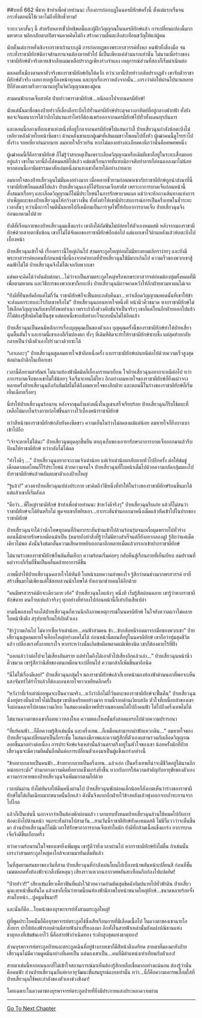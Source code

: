 ##บทที่ 662 พี่ชาย ข้าทำเพื่อช่วยท่านนะ
เรื่องการก่อกบฏในนครผียักษ์ครั้งนี้ ตั้งแต่แรกเริ่มจนกระทั่งตอนนี้ใช้เวลาไม่ถึงยี่สิบชั่วยาม!

ระยะเวลาสั้นๆ นี้ สำหรับหลายขั้วอิทธิพลนี้และผู้ฝึกวิญญาณในนครผียักษ์แล้ว การเปลี่ยนแปลงนี้มากมหาศาล พลิกกลับตาลปัตรจนคาดคิดไม่ถึง สร้างความตื่นตะลึงสะเทือนขวัญให้แก่ผู้คน

นับตั้งแต่การหยั่งเชิงจากราชาเก้านรกภูมิ การก่อกบฏของพระยาสวรรค์ทั้งหก คนฟ้าทั้งสี่ลงมือ จนกระทั่งราชาผียักษ์มิอาจต้านทานจนต้องหายตัวไป นี่เป็นเพียงแค่ส่วนแรกเท่านั้น ไม่นานเมื่อร่างของราชาผียักษ์ตัวจริงหายเข้ากลีบเมฆเหลือปรากฏเพียงร่างจำแลง เหตุการณ์ส่วนที่สองก็เริ่มดำเนินต่อ

ตลอดทั้งเมืองตามหาตัวจริงของราชาผียักษ์กันให้ควั่ก ทว่าเวลานี้ป๋ายฮ่าวกลับปรากฏตัว เขาจับตัวราชาผียักษ์ตัวจริง เผยกายอยู่เบื้องหน้าทุกคน และทุกเรื่องราวหลังจากนั้น...เกรงว่าต่อให้ผ่านไปนานหลายปีก็ยังคงตราตรึงยาวนานอยู่ในจิตวิญญาณของผู้คน

สามคนฟ้าบาดเจ็บสาหัส ป๋ายฮ่าวพาราชาผียักษ์...หนีออกไปจากนครผียักษ์!

นับแต่นั้นมาชื่อของป๋ายฮ่าวก็เลื่องลือระบือไปทั่วนครผียักษ์ประดุจดวงอาทิตย์ที่อยู่กลางฟากฟ้า ทั้งยังพอจะจินตนาการได้ว่าอีกไม่นานเท่าไหร่ก็ต้องแพร่ออกจากนครผียักษ์ไปทั่วทั้งแดนทุรกันดาร

และตอนนี้กลางเทือกเขาแห่งหนึ่งที่อยู่ไกลจากนครผียักษ์ไปแสนกว่าลี้ ป๋ายเสี่ยวฉุนกำลังห้อตะบึงไม่เหลียวหลังด้วยใบหน้าซีดขาว ด้านหลังเขาแบกผู้เฒ่าที่เส้นผมขาวโพลนไปทั้งหัว ผู้เฒ่าคนนี้ดูโรยราไปทั้งร่าง รอยเหี่ยวย่นมากมาย ลมหายใจก็รวยริน หากไม่มองอย่างละเอียดคงนึกว่านั่นคือศพศพหนึ่ง

ผู้เฒ่าคนนี้ก็คือราชาผียักษ์ ก็ไม่รู้ว่าสาเหตุเป็นเพราะเลือดวิญญาณหรือเดิมทีเขาก็อยู่ในระยะเสื่อมถอยอยู่แล้ว เขาในเวลานี้ถึงได้หมดสติไปแล้ว แม้แต่เรือนกายที่แทบมิอาจดับทำลายก็อ่อนแอลงมาไม่น้อย หากตอนนี้เอามีดธรรมดาสักเล่มหนึ่งมาแทงเขาก็ตายได้อย่างง่ายดาย

ลมหายใจของป๋ายเสี่ยวฉุนไม่มั่นคงอย่างมาก เมื่อหลายชั่วยามก่อนพอเขากับราชาผียักษ์ถูกนำส่งมาที่นี่ ราชาผียักษ์ก็หมดสติไปแล้ว ป๋ายเสี่ยวฉุนเองก็ได้รับบาดเจ็บสาหัส เพราะอาการบาดเจ็บก่อนหน้านี้สั่งสมมาเรื่อยๆ และเลือดวิญญาณก็ไม่มีประโยชน์ในการรักษาบาดแผล แม้ว่าจะหักถางเส้นทางแห่งการบำเพ็ญตบะของป๋ายเสี่ยวฉุนให้กว้างขวางขึ้น ทั้งยังทำให้เขามีประสบการณ์การเป็นครึ่งเทพในชั่วระยะเวลาสั้นๆ ทว่าเมื่อการโจมตีนั้นหายไปก็เหมือนเป็นการจุดไฟให้กับอาการบาดเจ็บ ป๋ายเสี่ยวฉุนจึงอ่อนแอตามไปด้วย

ยังดีที่เรือนกายของป๋ายเสี่ยวฉุนแข็งแกร่ง เขาถึงได้กัดฟันไม่ปล่อยให้ตัวเองหมดสติ หลังจากมองราชาผียักษ์ด้วยสายตาซับซ้อน เขาก็ไม่ได้จับคอของราชาผียักษ์อีกต่อไป แต่แบกเขาไว้ด้านหลังแล้วห้อตะบึงไปเบื้องหน้า

ป๋ายเสี่ยวฉุนเข้าใจดี เรื่องคราวนี้ใหญ่เกินไป สามตระกูลใหญ่ย่อมไม่มีทางยอมเลิกราง่ายๆ และยังมีพระยาสวรรค์หกคนที่ก่อนหน้านี้เนื่องจากค่ายกลที่ป๋ายเสี่ยวฉุนใช้มีมากเกินไป ความเร็วของพวกเขาสู้คนฟ้าไม่ได้ ป๋ายเสี่ยวฉุนจึงไม่ได้เจอกับพวกเขา

แต่พอจะคิดได้ว่าอันดับต่อมา...ไม่ว่าจะเป็นสามตระกูลใหญ่หรือหกพระยาสวรรค์ย่อมต้องทุ่มทั้งหมดที่มีเพื่อตามหาตน และวิธีการของพวกเขาก็เยอะยิ่ง ป๋ายเสี่ยวฉุนมิอาจคาดหวังให้อีกฝ่ายตามหาตนไม่เจอ

“ยังดีที่ยืนหยัดอีกแค่ไม่กี่วัน ราชาผียักษ์ก็จะฟื้นตบะกลับคืนมา...ทว่าเลือดวิญญาณหยดนั้นที่เขาให้ข้าจะส่งผลกระทบอะไรกับเขาหรือไม่” ป๋ายเสี่ยวฉุนถอนหายใจหนึ่งที หน้านิ่วคิ้วขมวด หากราชาผียักษ์ไม่ให้เลือดวิญญาณกับเขาก็ยังพอทำเนา เพราะถ้าถึงช่วงคับขันจำเป็นจริงๆ เขาก็แค่โยนอีกฝ่ายออกไปแล้วก็ไม่ต้องรู้สึกผิดไม่เป็นสุข แต่ตอนนี้เขากลับทำอะไรแบบนั้นไม่ได้อีกแล้ว

ป๋ายเสี่ยวฉุนเป็นคนมีหลักการเรื่องบุญคุณเป็นของตัวเอง บุญคุณครั้งนี้ของราชาผียักษ์ทำให้ป๋ายเสี่ยวฉุนตื้นตันใจ และยามนี้เขาเองก็เริ่มปลงตก ทั้งๆ ที่เดิมทีคิดจะทำให้ราชาผียักษ์ซาบซึ้ง แต่สุดท้ายกลับกลายเป็นว่าดึงตัวเองไปร่วมวงด้วยซะได้

“เอาเถอะๆ” ป๋ายเสี่ยวฉุนสูดลมหายใจเข้าลึกหนึ่งครั้ง แบกราชาผียักษ์เผ่นหนีต่อไปด้วยความเร็วสูงสุด ห้อผ่านป่าลึกในเทือกเขา

เวลานี้คือยามสายัณห์ ไม่นานท้องฟ้ามืดมิดก็เยื้องกรายมาเยือน ใจป๋ายเสี่ยวฉุนอยากจะหนีต่อไป ทว่าอาการบาดเจ็บของเขาไม่ใช่น้อยๆ จึงเริ่มจะทนไม่ไหว อีกอย่างลมหายใจของราชาผียักษ์ก็ยิ่งแผ่วจาง หลายครั้งป๋ายเสี่ยวฉุนถึงกับสัมผัสไม่ได้ถึงลมหายใจของอีกฝ่าย และตอนนี้ในร่างของราชาผียักษ์ก็เริ่มเย็นเฉียบเรื่อยๆ

นี่ทำให้ป๋ายเสี่ยวฉุนร้อนรน หลังจากขุดถ้ำแห่งหนึ่งในภูเขาเสร็จเรียบร้อย ป๋ายเสี่ยวฉุนก็รีบใช้ตบะที่เหลือไม่มากในร่างกายก่อไฟขึ้นมาวางไว้เบื้องหน้าราชาผียักษ์

ทว่าสีหน้าของราชาผียักษ์กลับยังคงซีดขาว ความเย็นในร่างไม่ลดลงแม้แต่น้อย ลมหายใจก็ยิ่งบางเบาเข้าไปอีก

“เจ้าจะตายไม่ได้นะ” ป๋ายเสี่ยวฉุนผุดลุกขึ้นยืน ตบถุงเก็บของเอายารักษาอาการบาดเจ็บออกมาแล้วรีบป้อนให้ราชาผียักษ์ ทว่ากลับไม่ได้ผล

“ทำไงดีๆ ...” ป๋ายเสี่ยวฉุนอยากจะถามเจ้าเต่าน้อย แต่เจ้าเต่าน้อยกลับหายหัวไปอีกครั้ง ต่อให้ข่มขู่เดือดดาลแค่ไหนก็ไร้ประโยชน์ ด้วยความจนใจ ป๋ายเสี่ยวฉุนที่ใบหน้าเต็มไปด้วยความกลัดกลุ้มมองไปยังราชาผียักษ์แล้วพลันตบขาตัวเองป้าบใหญ่

“รู้แล้ว!” ดวงตาป๋ายเสี่ยวฉุนเปล่งประกาย เขาคิดถึงวิธีหนึ่งที่ทำให้ในร่างของราชาผียักษ์ร้อนขึ้นมาได้ แต่แล้วเขาก็เริ่มลังเล

“คือว่า...พี่ใหญ่ราชาผียักษ์ ข้าทำเพื่อช่วยท่านนะ ข้าหวังดีจริงๆ” ป๋ายเสี่ยวฉุนรีบเอ่ย แล้วก็ไม่สนว่าราชาผียักษ์จะได้ยินหรือไม่ พูดจบเขาก็หยิบเอา...ยากระสันซ่านออกมาหนึ่งเม็ดแล้วยัดเข้าไปในปากของราชาผียักษ์

ป๋ายเสี่ยวฉุนจำได้ว่านักโทษทุกคนที่กินยากระสันซ่านเข้าไปล้วนร้อนรุ่มจนเหงื่อผุดพรายไปทั่วร่าง ตอนนี้ม้าตายรักษาเหมือนม้าเป็น (หมายถึงทำสิ่งที่รู้ว่าไม่มีทางสำเร็จแต่ก็ยังอยากลองดู) รู้สึกว่าแค่เม็ดเดียวไม่พอ ดังนั้นจึงข่มกลั้นความเสียดายหยิบออกมาอีกหลายเม็ดแล้วกรอกเข้าปากราชาผียักษ์

ไม่นานร่างของราชาผียักษ์ก็พลันสั่นเยือก ความร้อนเริ่มค่อยๆ กลับคืนสู่เรือนกายที่เย็นเยียบ ลมปราณที่แผ่วจางก็เริ่มถี่ขึ้นเป็นคลื่นคล้ายอาการดีขึ้น

ภาพนี้ทำให้ป๋ายเสี่ยวฉุนคลายใจได้ทันที ใบหน้าเผยความลำพองใจ รู้สึกว่าตนช่างมากพรสวรรค์ ยาที่สร้างขึ้นมาไม่เพียงแต่ใช้สอบสวนนักโทษได้ ยังเอามาช่วยคนได้อีกด้วย

“คนมีพรสวรรค์มักจะเดียวดาย เฮ้อ” ป๋ายเสี่ยวฉุนไอแห้งๆ หนึ่งที เริ่มรู้สึกผ่อนคลาย เขารู้ว่าหากราชาผียักษ์ตาย ตนก็จบเห่แล้วจริงๆ ทุกอย่างที่ทำลงไปก่อนหน้านี้ก็เท่ากับเสียเปล่า

ยามนี้พอสงบใจลงได้ป๋ายเสี่ยวฉุนก็หวนนึกถึงภาพเหตุการณ์ในนครผียักษ์ ในใจยังหวาดผวาไม่คลาย ใบหน้าขึงตึง สรุปบทเรียนให้กับตัวเอง

“ข้าวู่วามเกินไป ไม่ควรเชื่อเจ้าเต่าน้อย...คนฟ้าสามคน ข้า...ข้ากลับหนีรอดมาจากมือของพวกเขา” ป๋ายเสี่ยวฉุนสูดลมหายใจเฮือกใหญ่อย่างอดไม่ได้ ก่อนหน้านี้ตอนที่อยู่ในนครผียักษ์ เขาถือว่าทุ่มสุดชีวิตแล้ว เปลืองแรงทั้งกายแรงใจ หากระหว่างนั้นเกิดข้อผิดพลาดแม้เพียงนิด เขาก็ต้องตายไร้ที่ฝัง

“บอกแล้วว่าต่อไปจะไม่เสี่ยงอันตราย แต่ทำไมถึงได้เอาตัวไปเสี่ยงอีกแล้วเล่า...” ป๋ายเสี่ยวฉุนหน้านิ่วคิ้วขมวด เขารู้สึกว่านิสัยของตนเหมือนจะเปลี่ยนไป ความกล้าก็เพิ่มขึ้นมาอีกนิด

“นี่ไม่ใช่เรื่องดีเลย!” ป๋ายเสี่ยวฉุนกลุ้มใจ มองราชาผียักษ์แล้วก็เงยหน้ามองท้องฟ้าด้านนอกที่พอจะเห็นแสงจันทร์ได้รำไรแล้วก็ต้องถอนหายใจยาวเหยียดอีกครั้ง

“หวังว่าที่เจ้าเต่าน้อยพูดจะเป็นความจริง...หวังว่าอีกไม่กี่วันตบะของราชาผียักษ์จะฟื้นคืน” ป๋ายเสี่ยวฉุนนั่งอยู่ตรงนั้นด้วยใจไม่เป็นสุข เขาตึงเครียดอย่างมาก ยามนี้รอบด้านเงียบสงัด หัวใจที่เหนื่อยล้าของเขาจึงผ่อนคลายไปตามความเงียบ ในสมองอดมีภาพที่ปราณของตนไต่ไปถึงคนฟ้า ไต่ไปถึงครึ่งเทพไม่ได้

ไม่นานดวงตาของเขาก็เผยแววหลงใหล ความหลงใหลนั้นยังสอดแทรกไปด้วยความปรารถนา

“ที่แท้คนฟ้า...ก็คือความรู้สึกเช่นนั้น และครึ่งเทพ...ก็เหมือนสามารถผ่าฟ้าแหวกดิน...” ลมหายใจของป๋ายเสี่ยวฉุนเปลี่ยนมาเป็นถี่กระชั้น ในสมองมีภาพและความรู้สึกที่ตัวเองผสานรวมกับเลือดวิญญาณลอยขึ้นมาอย่างต่อเนื่อง การประจักษ์แจ้งเหล่านั้นล้วนตราตรึงอยู่ในหัวใจของเขา น้อยครั้งนักที่ป๋ายเสี่ยวฉุนจะมีความยึดมั่นถือมั่นต่อการเปลี่ยนตัวเองมาเป็นผู้แข็งแกร่งอย่างนี้

“ข้าอยากกลายเป็นคนฟ้า...ข้าอยากกลายเป็นครึ่งเทพ...แล้วเอ่อ เป็นครึ่งเทพก็น่าจะมีชีวิตอยู่ได้นานอีกหน่อยกระมัง” ท่ามกลางความคิดที่อยากแข็งแกร่งยิ่งขึ้น บวกกับการให้ความสำคัญกับอายุขัยของตัวเอง ความกระหายของป๋ายเสี่ยวฉุนจึงเพิ่มมากตามไปด้วย

เวลาผันผ่าน ยังไม่ทันรอให้คืนหนึ่งผ่านไป ป๋ายเสี่ยวฉุนพักผ่อนเล็กน้อยก็สังเกตเห็นว่าร่างของราชาผียักษ์ไม่ได้เย็นเฉียบมากขนาดนั้นอีกแล้ว ดังนั้นจึงแบกอีกฝ่ายไว้ข้างหลังแล้วพุ่งออกจากถ้ำทะยานจากไปไกล

แล้วก็เป็นเช่นนี้ นอกจากจำเป็นต้องพักผ่อนแล้ว เวลาแทบทั้งหมดป๋ายเสี่ยวฉุนล้วนใช้หมดไปกับการห้อตะบึงไปด้านหน้า จนกระทั่งผ่านไปสามวัน...สามวันนี้ราชาผียักษ์ยังคงหมดสติ ไม่มีวี่แววว่าจะตื่นขึ้นมา ส่วนป๋ายเสี่ยวฉุนก็ไม่มีเวลาให้รักษาอาการบาดเจ็บเท่าใดนัก ยังดีที่กล้ามเนื้อแข็งแกร่ง อาการบาดเจ็บจึงดีขึ้นเกือบครึ่ง

ทว่าความร้อนรนในใจของเขายิ่งเพิ่มพูน เขารู้ดีว่ายิ่งเวลาผ่านไป หากราชาผียักษ์ยังไม่ตื่น ถ้าเช่นนั้นเกรงว่าสามตระกูลใหญ่คงใกล้จะตามมาทันเต็มทีแล้ว

ในที่สุดยามสนธยาของวันที่สาม ป๋ายเสี่ยวฉุนที่กำลังเผ่นโผนไปเบื้องหน้าพลันหน้าเปลี่ยนสี ก่อนที่ชั้นเมฆตลอดทั้งท้องฟ้าจะกลิ้งซัดหลุนๆ เสียงราวแหวกนภากาศพลันสะเทือนกึกก้องไปแปดทิศ!

“ป๋ายฮ่าว!!” เสียงเข่นเขี้ยวเคี้ยวฟันที่แฝงไว้ด้วยความอำมหิตสุดขีดดังกัมปนาทไปทั่วฟ้าดิน ป๋ายเสี่ยวฉุนเงยหน้าขึ้นทันใด แล้วเขาก็เห็นว่ายามนี้บนท้องฟ้ามีภาพใบหน้าขนาดใหญ่ยักษ์...ขนาดหลายร้อยจั้งสามใบหน้า...ปูดนูนขึ้นมา!!

และนั่นก็คือ...ใบหน้าของบุรพาจารย์ทั้งสามตระกูลใหญ่!

ผู้ที่พูดประโยคนั้นก็คือบุรพาจารย์ตระกูลไช่ซึ่งเสียเรือนกายที่มีเลือดเนื้อไป ในดวงตาของเขาฉายไอสังหาร ทำให้ท้องฟ้ารอบด้านมีสายฟ้าผ่าเปรี้ยงลงมา อีกทั้งในสายฟ้าเหล่านั้นยังแฝงปณิธานแห่งธาตุทองที่เข้มข้นเอาไว้ นี่คือสายฟ้ากำเนิดทอง ระดับสูงสุดแห่งธาตุทอง!

ส่วนบุรพาจารย์ตระกูลป๋ายและตระกูลเฉินที่อยู่ข้างกายเขาก็มีสีหน้าตึงเครียด สายตาที่มองมายังป๋ายเสี่ยวฉุนไม่มีความดูหมิ่นอย่างที่เคยเป็น แต่มองเขาเป็น...คนที่มีตำแหน่งเท่าเทียมกับตัวเอง!

สายตาเช่นนี้หากคนนอกที่ไม่เข้าใจสถานการณ์มาเห็นต้องรู้สึกเหลือเชื่อมากอย่างแน่นอน ต้องรู้ว่านั่นคือคนฟ้า ส่วนป๋ายเสี่ยวฉุนก็แค่ยาอายุวัฒนะขั้นสมบูรณ์แบบเท่านั้น ทว่า...นี่ก็คือความเคารพเลื่อมใสที่ป๋ายเสี่ยวฉุนใช้พละกำลังของตัวเองช่วงชิงมา!

โดยเฉพาะในดวงตาของบุรพาจารย์ตระกูลป๋ายที่ยิ่งมีประกายแสงประหลาดวาบผ่าน

------


[Go To Next Chapter]( ./100.md)